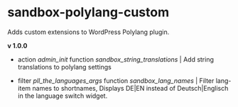 # sandbox-polylang-custom
Adds custom extensions to WordPress Polylang plugin.

**v 1.0.0**

- action _admin_init_ function _sandbox_string_translations_ | Add string translations to polylang settings

- filter _pll_the_languages_args_ function _sandbox_lang_names_ | Filter lang-item names to shortnames, Displays DE|EN instead of Deutsch|Englisch in the language switch widget.
